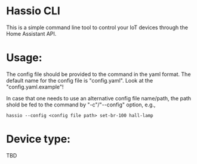 # Hassio CLI

This is a simple command line tool to control your IoT devices through the Home Assistant API.

# Usage:
The config file should be provided to the command in the yaml format. The default name for the config file is "config.yaml". Look at the "config.yaml.example"!

In case that one needs to use an alternative config file name/path, the path shold be fed to the command by "-c"/"--config" option, e.g.,
```
hassio --config <config file path> set-br-100 hall-lamp
```

# Device type:
TBD
